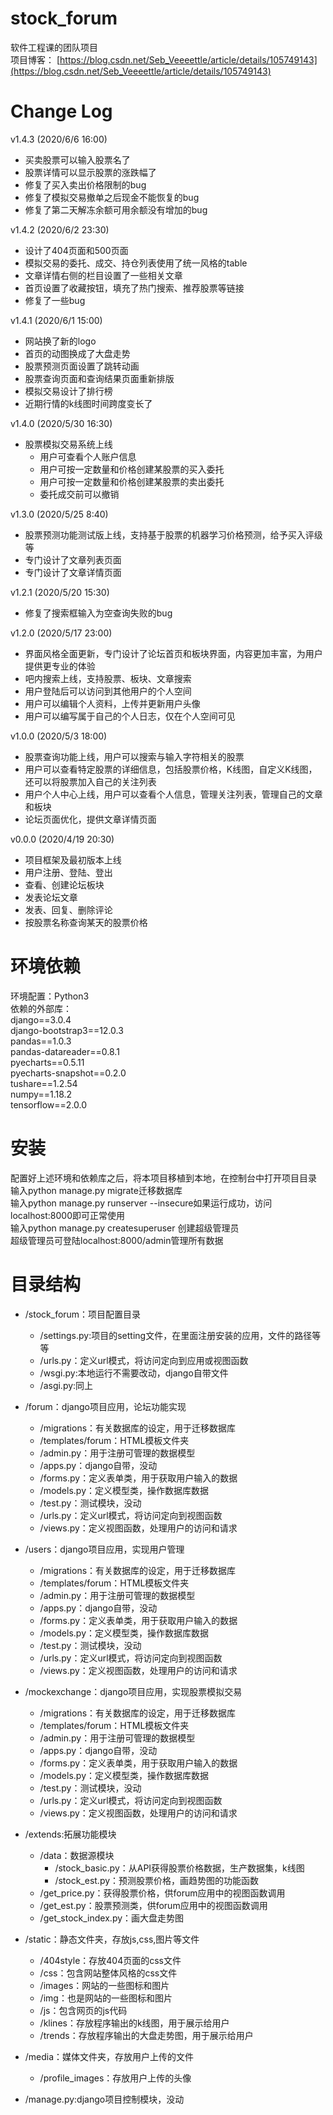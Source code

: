 # stock_forum
软件工程课的团队项目  
项目博客：
[https://blog.csdn.net/Seb_Veeeettle/article/details/105749143](https://blog.csdn.net/Seb_Veeeettle/article/details/105749143)

# Change Log  

v1.4.3 (2020/6/6 16:00)
* 买卖股票可以输入股票名了
* 股票详情可以显示股票的涨跌幅了
* 修复了买入卖出价格限制的bug
* 修复了模拟交易撤单之后现金不能恢复的bug
* 修复了第二天解冻余额可用余额没有增加的bug

v1.4.2 (2020/6/2 23:30)  
* 设计了404页面和500页面
* 模拟交易的委托、成交、持仓列表使用了统一风格的table  
* 文章详情右侧的栏目设置了一些相关文章  
* 首页设置了收藏按钮，填充了热门搜索、推荐股票等链接  
* 修复了一些bug  

v1.4.1 (2020/6/1 15:00)  
* 网站换了新的logo  
* 首页的动图换成了大盘走势  
* 股票预测页面设置了跳转动画  
* 股票查询页面和查询结果页面重新排版  
* 模拟交易设计了排行榜  
* 近期行情的k线图时间跨度变长了  

v1.4.0 (2020/5/30 16:30)  
* 股票模拟交易系统上线  
  * 用户可查看个人账户信息  
  * 用户可按一定数量和价格创建某股票的买入委托  
  * 用户可按一定数量和价格创建某股票的卖出委托  
  * 委托成交前可以撤销  

v1.3.0 (2020/5/25 8:40)  
* 股票预测功能测试版上线，支持基于股票的机器学习价格预测，给予买入评级等
* 专门设计了文章列表页面
* 专门设计了文章详情页面  

v1.2.1 (2020/5/20 15:30)  
* 修复了搜索框输入为空查询失败的bug  

v1.2.0 (2020/5/17 23:00)  
* 界面风格全面更新，专门设计了论坛首页和板块界面，内容更加丰富，为用户提供更专业的体验    
* 吧内搜索上线，支持股票、板块、文章搜索  
* 用户登陆后可以访问到其他用户的个人空间
* 用户可以编辑个人资料，上传并更新用户头像
* 用户可以编写属于自己的个人日志，仅在个人空间可见

v1.0.0 (2020/5/3 18:00)
* 股票查询功能上线，用户可以搜索与输入字符相关的股票
* 用户可以查看特定股票的详细信息，包括股票价格，K线图，自定义K线图，还可以将股票加入自己的关注列表
* 用户个人中心上线，用户可以查看个人信息，管理关注列表，管理自己的文章和板块
* 论坛页面优化，提供文章详情页面  

v0.0.0 (2020/4/19 20:30)  
* 项目框架及最初版本上线
* 用户注册、登陆、登出
* 查看、创建论坛板块
* 发表论坛文章
* 发表、回复、删除评论
* 按股票名称查询某天的股票价格

# 环境依赖
环境配置：Python3  
依赖的外部库：  
django==3.0.4  
django-bootstrap3==12.0.3  
pandas==1.0.3  
pandas-datareader==0.8.1  
pyecharts==0.5.11  
pyecharts-snapshot==0.2.0  
tushare==1.2.54  
numpy==1.18.2  
tensorflow==2.0.0  

# 安装
配置好上述环境和依赖库之后，将本项目移植到本地，在控制台中打开项目目录  
输入python manage.py migrate迁移数据库  
输入python manage.py runserver --insecure如果运行成功，访问localhost:8000即可正常使用  
输入python manage.py createsuperuser 创建超级管理员  
超级管理员可登陆localhost:8000/admin管理所有数据  

# 目录结构
* /stock_forum：项目配置目录  
  * /settings.py:项目的setting文件，在里面注册安装的应用，文件的路径等等  
  * /urls.py：定义url模式，将访问定向到应用或视图函数  
  * /wsgi.py:本地运行不需要改动，django自带文件  
  * /asgi.py:同上  

* /forum：django项目应用，论坛功能实现  
  * /migrations：有关数据库的设定，用于迁移数据库  
  * /templates/forum：HTML模板文件夹  
  * /admin.py：用于注册可管理的数据模型  
  * /apps.py：django自带，没动  
  * /forms.py：定义表单类，用于获取用户输入的数据  
  * /models.py：定义模型类，操作数据库数据  
  * /test.py：测试模块，没动  
  * /urls.py：定义url模式，将访问定向到视图函数  
  * /views.py：定义视图函数，处理用户的访问和请求  

* /users：django项目应用，实现用户管理  
  * /migrations：有关数据库的设定，用于迁移数据库  
  * /templates/forum：HTML模板文件夹  
  * /admin.py：用于注册可管理的数据模型  
  * /apps.py：django自带，没动  
  * /forms.py：定义表单类，用于获取用户输入的数据  
  * /models.py：定义模型类，操作数据库数据  
  * /test.py：测试模块，没动  
  * /urls.py：定义url模式，将访问定向到视图函数  
  * /views.py：定义视图函数，处理用户的访问和请求  

* /mockexchange：django项目应用，实现股票模拟交易  
  * /migrations：有关数据库的设定，用于迁移数据库  
  * /templates/forum：HTML模板文件夹  
  * /admin.py：用于注册可管理的数据模型  
  * /apps.py：django自带，没动  
  * /forms.py：定义表单类，用于获取用户输入的数据  
  * /models.py：定义模型类，操作数据库数据  
  * /test.py：测试模块，没动  
  * /urls.py：定义url模式，将访问定向到视图函数  
  * /views.py：定义视图函数，处理用户的访问和请求

* /extends:拓展功能模块  
  * /data：数据源模块  
    * /stock_basic.py：从API获得股票价格数据，生产数据集，k线图  
    * /stock_est.py：预测股票价格，画趋势图的功能函数  
  * /get_price.py：获得股票价格，供forum应用中的视图函数调用  
  * /get_est.py：股票预测类，供forum应用中的视图函数调用  
  * /get_stock_index.py：画大盘走势图  

* /static：静态文件夹，存放js,css,图片等文件  
  * /404style：存放404页面的css文件  
  * /css：包含网站整体风格的css文件  
  * /images：网站的一些图标和图片  
  * /img：也是网站的一些图标和图片  
  * /js：包含网页的js代码  
  * /klines：存放程序输出的k线图，用于展示给用户  
  * /trends：存放程序输出的大盘走势图，用于展示给用户  

* /media：媒体文件夹，存放用户上传的文件  
  * /profile_images：存放用户上传的头像  

* /manage.py:django项目控制模块，没动  

